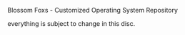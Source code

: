 Blossom Foxs - Customized Operating System Repository

everything is subject to change in this disc.
